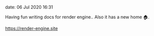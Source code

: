 date: 06 Jul 2020 16:31

Having fun writing docs for render engine.. Also it has a new home 🏠.

<https://render-engine.site>
